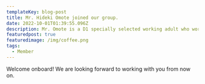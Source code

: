 ```yaml
---
templateKey: blog-post
title: Mr. Hideki Omote joined our group.
date: 2022-10-01T01:39:55.096Z
description: Mr. Omote is a D1 specially selected working adult who works for Softbank Corp.
featuredpost: true
featuredimage: /img/coffee.png
tags:
  - Member
---
```


Welcome onboard!
We are looking forward to working with you from now on.
